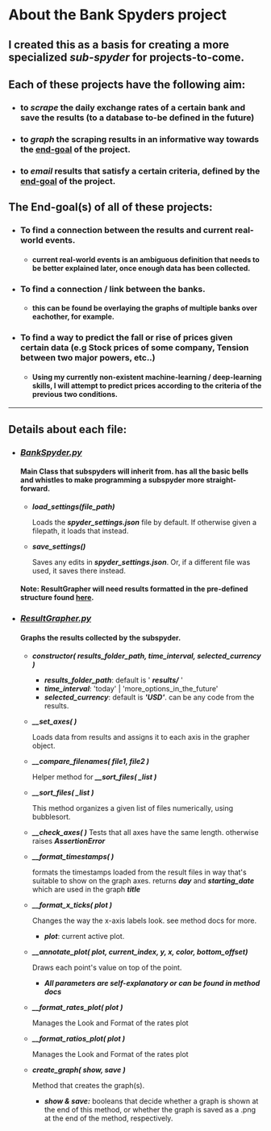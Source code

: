 # **About the Bank Spyders project**

## I created this as a basis for creating a more specialized ***sub-spyder*** for projects-to-come.

## Each of these projects have the following aim:
* ### to ***scrape*** the daily exchange rates of a certain bank and save the results (to a database to-be defined in the future)
* ### to ***graph*** the scraping results in an informative way towards the [end-goal](https://addendgoalheaderhere) of the project.
* ### to ***email*** results that satisfy a certain criteria, defined by the [end-goal](https://addendgoalheaderhere) of the project.

## The End-goal(s) of all of these projects:

* ### To find a connection between the results and current real-world events.
  * #### current real-world events is an ambiguous definition that needs to be better explained later, once enough data has been collected.

* ### To find a connection / link between the banks.
  * #### this can be found be overlaying the graphs of multiple banks over eachother, for example.

* ### To find a way to predict the fall or rise of prices given certain data (e.g Stock prices of some company, Tension between two major powers, etc..)
  * #### Using my currently non-existent machine-learning / deep-learning skills, I will attempt to predict prices according to the criteria of the previous two conditions.

---

## **Details about each file**:

* ### ***[BankSpyder.py](https://github.com/aziznal/bank_spyders/blob/master/BankSpyder.py)***
    #### Main Class that subspyders will inherit from. has all the basic bells and whistles to make programming a subspyder more straight-forward.

    * ***load_settings(file_path)***
        
        Loads the ***spyder_settings.json*** file by default. If otherwise given a filepath, it loads that instead.

    * ***save_settings()***

        Saves any edits in ***spyder_settings.json***. Or, if a different file was used, it saves there instead.

    #### Note: ResultGrapher will need results formatted in the pre-defined structure found [here](https://add_result_example.json_here).

* ### ***[ResultGrapher.py]([https://](https://github.com/aziznal/bank_spyders/blob/master/ResultGrapher.py))***
    #### Graphs the results collected by the subspyder.

    * ***constructor( results_folder_path, time_interval, selected_currency )***
      * ***results_folder_path***: default is ' ***results/*** '
      * ***time_interval***: 'today' | 'more_options_in_the_future'
      * ***selected_currency***: default is ***'USD'***. can be any code from the results.

    * ***__set_axes( )***

        Loads data from results and assigns it to each axis in the grapher object.

    * ***__compare_filenames( file1, file2 )***

        Helper method for ***__sort_files( _list )***
    
    * ***__sort_files( _list )***

        This method organizes a given list of files numerically, using bubblesort.

    * ***__check_axes( )***
      Tests that all axes have the same length. otherwise raises ***AssertionError***

    * ***__format_timestamps( )***

        formats the timestamps loaded from the result files in way that's suitable to show on the graph axes. returns ***day*** and ***starting_date*** which are used in the graph ***title***

    * ***__format_x_ticks( plot )***

        Changes the way the x-axis labels look. see method docs for more.

      * ***plot***: current active plot.

    * ***__annotate_plot( plot, current_index, y, x, color, bottom_offset)***
        
        Draws each point's value on top of the point.
        * ***All parameters are self-explanatory or can be found in method docs***
    
    * ***__format_rates_plot( plot )***

        Manages the Look and Format of the rates plot

    * ***__format_ratios_plot( plot )***

        Manages the Look and Format of the rates plot

    * ***create_graph( show, save )***

        Method that creates the graph(s).
    
      * ***show & save:*** booleans that decide whether a graph is shown at the end of this method, or whether the graph is saved as a .png at the end of the method, respectively.
    